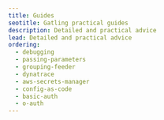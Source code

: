 ```yaml
---
title: Guides
seotitle: Gatling practical guides
description: Detailed and practical advice
lead: Detailed and practical advice
ordering:
  - debugging
  - passing-parameters
  - grouping-feeder
  - dynatrace
  - aws-secrets-manager
  - config-as-code
  - basic-auth
  - o-auth
---
```

